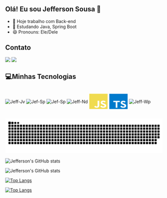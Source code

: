 ## Olá! Eu sou Jefferson  Sousa 👋

- 🔭 Hoje trabalho com Back-end
- 🌱 Estudando Java, Spring Boot
- 😄 Pronouns: Ele/Dele

## Contato
  <div> 
  <a href = "mailto:jeffersonmarkd@outlook.com"><img src="https://img.shields.io/badge/-Gmail-%23333?style=for-the-badge&logo=gmail&logoColor=white" target="_blank"></a>
  <a href="https://www.linkedin.com/in/jefferson-sousa-8b93a81a2/" target="_blank"><img src="https://img.shields.io/badge/-LinkedIn-%230077B5?style=for-the-badge&logo=linkedin&logoColor=white" target="_blank"></a> 
</div>

## 💻Minhas Tecnologias

<div style="display: inline_block"><br>  
  <img align="center" alt="Jeff-Jv" height="50" width="60" src="https://cdn.jsdelivr.net/gh/devicons/devicon@latest/icons/java/java-original-wordmark.svg" />
  <img align="center" alt="Jef-Sp" height="50" width="60" src="https://cdn.jsdelivr.net/gh/devicons/devicon@latest/icons/spring/spring-original-wordmark.svg">
  <img align="center" alt="Jef-Sp" height="50" width="60" src="https://cdn.jsdelivr.net/gh/devicons/devicon@latest/icons/microsoftsqlserver/microsoftsqlserver-plain-wordmark.svg" />
  <img align="center" alt="Jeff-Nd" height="50" width="60" src="https://cdn.jsdelivr.net/gh/devicons/devicon@latest/icons/nodejs/nodejs-original-wordmark.svg" />
  <img align="center" alt="Jeff-Js" height="50" width="60" src="https://raw.githubusercontent.com/devicons/devicon/master/icons/javascript/javascript-plain.svg">
  <img align="center" alt="Jeff-Ts" height="50" width="60" src="https://raw.githubusercontent.com/devicons/devicon/master/icons/typescript/typescript-plain.svg">
  <img align="center" alt="Jeff-Wp" height="50" width="60" src="https://cdn.jsdelivr.net/gh/devicons/devicon@latest/icons/wordpress/wordpress-original.svg" />     
</div>

##

<picture>
  <source media="(prefers-color-scheme: dark)" srcset="https://raw.githubusercontent.com/JeffSSousa/JeffSSousa/output/github-snake-dark.svg" />
  <source media="(prefers-color-scheme: light)" srcset="https://raw.githubusercontent.com/JeffSSousa/JeffSSousa/output/github-snake.svg" />
  <img alt="github-snake" src="https://raw.githubusercontent.com/JeffSSousa/JeffSSousa/output/github-snake.svg" />
</picture>
 
<div>

![Jefferson's GitHub stats](https://github-readme-stats.vercel.app/api?username=JeffSSousa&show_icons=true&theme=shadow_green#gh-dark-mode-only)

![Jefferson's GitHub stats](https://github-readme-stats.vercel.app/api?username=JeffSSousa&show_icons=true&theme=catppuccin_latte#gh-light-mode-only)

[![Top Langs](https://github-readme-stats.vercel.app/api/top-langs/?username=JeffSSousa&layout=compact&theme=shadow_green#gh-dark-mode-only)](https://github.com/JeffSousa/github-readme-stats)

[![Top Langs](https://github-readme-stats.vercel.app/api/top-langs/?username=JeffSSousa&layout=compact&theme=catppuccin_latte#gh-light-mode-only)](https://github.com/JeffSousa/github-readme-stats)

</div>

